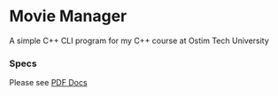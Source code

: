 # Movie Manager

A simple C++ CLI program for my C++ course at Ostim Tech University 

### Specs
Please see [PDF Docs](./https://github.com/AliSawari/movie_manager/blob/main/Movie%20Manager%20C%2B%2B%20Project.pdf)
